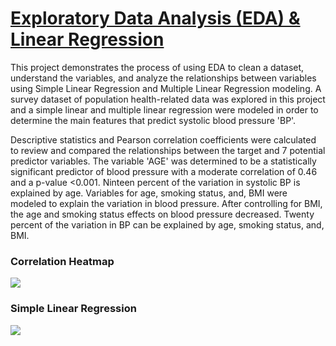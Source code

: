 # [Exploratory Data Analysis (EDA) & Linear Regression](https://github.com/dandersonghub/Exploratory-Data-Analysis/blob/main/EDA_Linear_Regression.ipynb)
This project demonstrates the process of using EDA to clean a dataset, understand the variables, and analyze the relationships between variables using Simple Linear Regression and Multiple Linear Regression modeling. A survey dataset of population health-related data was explored in this project and a simple linear and multiple linear regression were modeled in order to determine the main features that predict systolic blood pressure 'BP'.

Descriptive statistics and Pearson correlation coefficients were calculated to review and compared the relationships between the target and 7 potential predictor variables. The variable 'AGE' was determined to be a statistically significant predictor of blood pressure with a moderate correlation of 0.46 and a p-value <0.001. Ninteen percent of the variation in systolic BP is explained by age. Variables for age, smoking status, and, BMI were modeled to explain the variation in blood pressure. 
After controlling for BMI, the age and smoking status effects on blood pressure decreased. Twenty percent of the variation in BP can be explained by age, smoking status, and, BMI. 

### Correlation Heatmap
![](https://github.com/dandersonghub/Exploratory-Data-Analysis/blob/main/Heatmap.png)
### Simple Linear Regression
![](https://github.com/dandersonghub/Exploratory-Data-Analysis/blob/main/SLR_.png)
